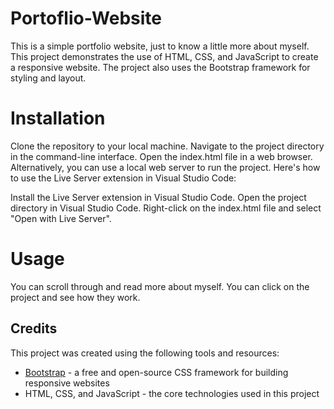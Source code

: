 # Portoflio-Website
This is a simple portfolio website, just to know a little more about myself. This project demonstrates the use of HTML, CSS, and JavaScript to create a responsive website. The project also uses the Bootstrap framework for styling and layout.


# Installation

Clone the repository to your local machine.
Navigate to the project directory in the command-line interface.
Open the index.html file in a web browser.
Alternatively, you can use a local web server to run the project. Here's how to use the Live Server extension in Visual Studio Code:

Install the Live Server extension in Visual Studio Code.
Open the project directory in Visual Studio Code.
Right-click on the index.html file and select "Open with Live Server".

# Usage
You can scroll through and read more about myself. 
You can click on the project and see how they work. 


## Credits

This project was created using the following tools and resources:

- [Bootstrap](https://getbootstrap.com/) - a free and open-source CSS framework for building responsive websites
- HTML, CSS, and JavaScript - the core technologies used in this project

